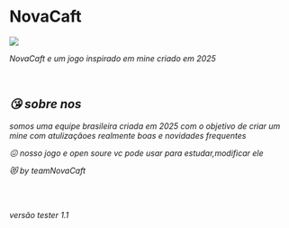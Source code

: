 # NovaCaft

<img src="https://i.postimg.cc/fRRD4Sf3/Picsart-25-03-31-19-22-32-951.jpg">

<i> NovaCaft <i> e um jogo inspirado em mine criado em 
2025 

<br>
 <h2>😘 sobre nos</h2>
 <p>
somos uma equipe brasileira criada em 2025 com o objetivo de criar um mine com atulizaçãoes realmente boas e novidades frequentes 
  
 </p>

 <p>😖 nosso jogo e open soure vc pode usar para estudar,modificar ele</p

 <p>😻 by  teamNovaCaft </p>
<br>
<br>

<i>versão
 tester 1.1</i>
